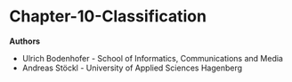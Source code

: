 # Chapter-10-Classification
**Authors**
* Ulrich Bodenhofer - School of Informatics, Communications and Media
* Andreas Stöckl - University of Applied Sciences Hagenberg
